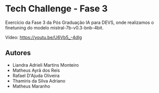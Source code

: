 # Tech Challenge - Fase 3

Exercício da Fase 3 da Pós Graduação IA para DEVS, onde realizamos o finetuning do modelo mistral-7b-v0.3-bnb-4bit.

Vídeo: https://youtu.be/U6Vb5_-4dIg



## Autores

- Liandra Adrieli Martins Monteiro
- Matheus Ayrã dos Reis
- Rafael D'Ajuda Oliveira
- Thamiris da Silva Adriano
- Matheus Maranho

